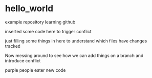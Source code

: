 # hello_world
example repository learning github

inserted some code here to trigger conflict

just filling some things in here to understand which files have changes tracked

Now messing around to see how we can add things on a branch and introduce conflict

purple people eater new code

